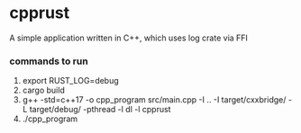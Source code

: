 # cpprust
A simple application written in C++, which uses log crate via FFI

### commands to run
1. export RUST_LOG=debug
2. cargo build
3. g++ -std=c++17 -o cpp_program src/main.cpp -I .. -I target/cxxbridge/ -L target/debug/ -pthread -l dl -l cpprust
4. ./cpp_program
